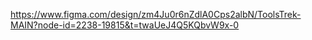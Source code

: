 https://www.figma.com/design/zm4Ju0r6nZdlA0Cps2albN/ToolsTrek-MAIN?node-id=2238-19815&t=twaUeJ4Q5KQbvW9x-0
